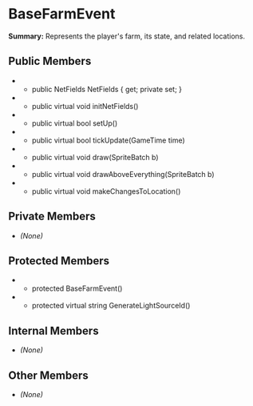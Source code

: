 # BaseFarmEvent

**Summary:** Represents the player's farm, its state, and related locations.

## Public Members
- - public NetFields NetFields { get; private set; }
- - public virtual void initNetFields()
- - public virtual bool setUp()
- - public virtual bool tickUpdate(GameTime time)
- - public virtual void draw(SpriteBatch b)
- - public virtual void drawAboveEverything(SpriteBatch b)
- - public virtual void makeChangesToLocation()

## Private Members
- *(None)*

## Protected Members
- - protected BaseFarmEvent()
- - protected virtual string GenerateLightSourceId()

## Internal Members
- *(None)*

## Other Members
- *(None)*
